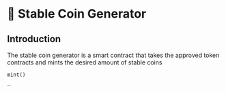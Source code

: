 # 💠 Stable Coin Generator

## Introduction

The stable coin generator is a smart contract that takes the approved token contracts and mints the desired amount of stable coins

`mint()`

``







